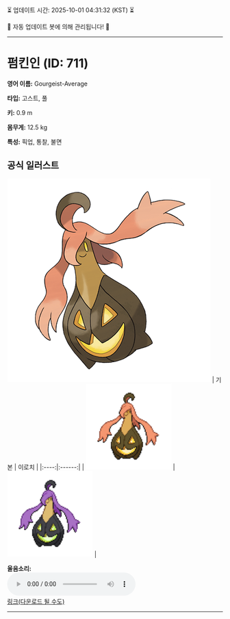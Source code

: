 
⏳ 업데이트 시간: 2025-10-01 04:31:32 (KST) ⏳

🤖 자동 업데이트 봇에 의해 관리됩니다! 🤖

---

# 펌킨인 (ID: 711)
**영어 이름:** Gourgeist-Average

**타입:** 고스트, 풀

**키:** 0.9 m

**몸무게:** 12.5 kg

**특성:** 픽업, 통찰, 불면

## 공식 일러스트
![](https://raw.githubusercontent.com/PokeAPI/sprites/master/sprites/pokemon/other/official-artwork/711.png)
| 기본 | 이로치 |
|:----:|:------:|
| <img src="https://raw.githubusercontent.com/PokeAPI/sprites/master/sprites/pokemon/711.png" width="200"> | <img src="https://raw.githubusercontent.com/PokeAPI/sprites/master/sprites/pokemon/shiny/711.png" width="200"> |

**울음소리:**<br><audio controls src="https://raw.githubusercontent.com/PokeAPI/cries/main/cries/pokemon/latest/711.ogg"></audio><br> [링크(다운로드 될 수도)](https://raw.githubusercontent.com/PokeAPI/cries/main/cries/pokemon/latest/711.ogg)


---
